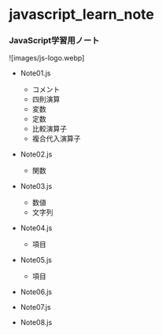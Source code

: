# javascript_learn_note
### JavaScript学習用ノート
![images/js-logo.webp]

- Note01.js
  - コメント
  - 四則演算
  - 変数
  - 定数
  - 比較演算子
  - 複合代入演算子

- Note02.js
  - 関数

- Note03.js
  - 数値
  - 文字列

- Note04.js
  - 項目

- Note05.js
  - 項目

- Note06.js
- Note07.js
- Note08.js

